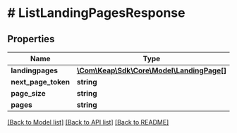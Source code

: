 # # ListLandingPagesResponse

## Properties

Name | Type | Description | Notes
------------ | ------------- | ------------- | -------------
**landingpages** | [**\Com\Keap\Sdk\Core\Model\LandingPage[]**](LandingPage.md) |  | [optional]
**next_page_token** | **string** |  | [optional]
**page_size** | **string** |  | [optional]
**pages** | **string** |  | [optional]

[[Back to Model list]](../../README.md#models) [[Back to API list]](../../README.md#endpoints) [[Back to README]](../../README.md)
